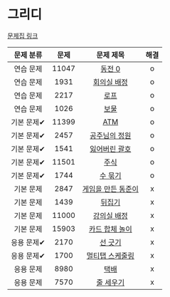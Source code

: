 # 그리디

[문제집 링크](https://www.acmicpc.net/workbook/view/7320)

| 문제 분류 | 문제 | 문제 제목 | 해결 |
| :--: | :--: | :--: | :--: |
| 연습 문제 | 11047 | [동전 0](https://www.acmicpc.net/problem/11047) | o |
| 연습 문제 | 1931 | [회의실 배정](https://www.acmicpc.net/problem/1931) | o |
| 연습 문제 | 2217 | [로프](https://www.acmicpc.net/problem/2217) | o |
| 연습 문제 | 1026 | [보물](https://www.acmicpc.net/problem/1026) | o |
| 기본 문제✔ | 11399 | [ATM](https://www.acmicpc.net/problem/11399) | o |
| 기본 문제✔ | 2457 | [공주님의 정원](https://www.acmicpc.net/problem/2457) | o |
| 기본 문제✔ | 1541 | [잃어버린 괄호](https://www.acmicpc.net/problem/1541) | o |
| 기본 문제✔ | 11501 | [주식](https://www.acmicpc.net/problem/11501) | o |
| 기본 문제✔ | 1744 | [수 묶기](https://www.acmicpc.net/problem/1744) | o |
| 기본 문제 | 2847 | [게임을 만든 동준이](https://www.acmicpc.net/problem/2847) | x |
| 기본 문제 | 1439 | [뒤집기](https://www.acmicpc.net/problem/1439) | x |
| 기본 문제 | 11000 | [강의실 배정](https://www.acmicpc.net/problem/11000) | x |
| 기본 문제 | 15903 | [카드 합체 놀이](https://www.acmicpc.net/problem/15903) | x |
| 응용 문제✔ | 2170 | [선 긋기](https://www.acmicpc.net/problem/2170) | x |
| 응용 문제✔ | 1700 | [멀티탭 스케줄링](https://www.acmicpc.net/problem/1700) | x |
| 응용 문제 | 8980 | [택배](https://www.acmicpc.net/problem/8980) | x |
| 응용 문제 | 7570 | [줄 세우기](https://www.acmicpc.net/problem/7570) | x |
